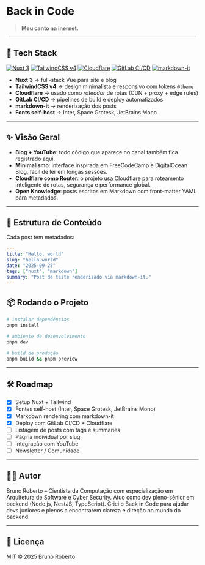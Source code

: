 # Back in Code

> **Meu canto na inernet.**  

---

## 🚀 Tech Stack

[![Nuxt 3](https://img.shields.io/badge/Nuxt-3-00DC82?logo=nuxt.js&logoColor=white)](https://nuxt.com) [![TailwindCSS v4](https://img.shields.io/badge/TailwindCSS-4-38BDF8?logo=tailwindcss&logoColor=white)](https://tailwindcss.com) [![Cloudflare](https://img.shields.io/badge/Cloudflare-Router-F38020?logo=cloudflare&logoColor=white)](https://www.cloudflare.com) [![GitLab CI/CD](https://img.shields.io/badge/GitLab-CI%2FCD-FC6D26?logo=gitlab&logoColor=white)](https://docs.gitlab.com/ee/ci/) [![markdown-it](https://img.shields.io/badge/Markdown--it-Docs-000000?logo=markdown&logoColor=white)](https://github.com/markdown-it/markdown-it)

- **Nuxt 3** → full-stack Vue para site e blog  
- **TailwindCSS v4** → design minimalista e responsivo com tokens `@theme`  
- **Cloudflare** → usado como *roteador* de rotas (CDN + proxy + edge rules)  
- **GitLab CI/CD** → pipelines de build e deploy automatizados  
- **markdown-it** → renderização dos posts  
- **Fonts self-host** → Inter, Space Grotesk, JetBrains Mono  

---

## ✨ Visão Geral

- **Blog + YouTube**: todo código que aparece no canal também fica registrado aqui.  
- **Minimalismo**: interface inspirada em FreeCodeCamp e DigitalOcean Blog, fácil de ler em longas sessões.  
- **Cloudflare como Router**: o projeto usa Cloudflare para roteamento inteligente de rotas, segurança e performance global.  
- **Open Knowledge**: posts escritos em Markdown com front-matter YAML para metadados.

---

## 📝 Estrutura de Conteúdo

Cada post tem metadados:

```yaml
---
title: "Hello, world"
slug: "hello-world"
date: "2025-09-25"
tags: ["nuxt", "markdown"]
summary: "Post de teste renderizado via markdown-it."
---
```

## 📦 Rodando o Projeto
```bash
# instalar dependências
pnpm install

# ambiente de desenvolvimento
pnpm dev

# build de produção
pnpm build && pnpm preview
```
---

## 🛠️ Roadmap
 - [x] Setup Nuxt + Tailwind
 - [x] Fontes self-host (Inter, Space Grotesk, JetBrains Mono)
 - [x] Markdown rendering com markdown-it
 - [x] Deploy com GitLab CI/CD + Cloudflare
 - [ ] Listagem de posts com tags e summaries
 - [ ] Página individual por slug
 - [ ] Integração com YouTube
 - [ ] Newsletter / Comunidade

---

## 👨‍💻 Autor
Bruno Roberto – Cientista da Computação com especialização em Arquitetura de Software e Cyber Security.
Atuo como dev pleno-sênior em backend (Node.js, NestJS, TypeScript).
Criei o Back in Code para ajudar devs juniores e plenos a encontrarem clareza e direção no mundo do backend.

---

## 📜 Licença
MIT © 2025 Bruno Roberto